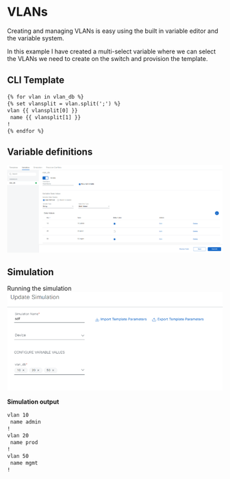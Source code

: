 # VLANs
Creating and managing VLANs is easy using the built in variable editor and the variable system.

In this example I have created a multi-select variable where we can select the VLANs we need to create on the switch and provision the template.
## CLI Template
```
{% for vlan in vlan_db %}
{% set vlansplit = vlan.split(';') %}
vlan {{ vlansplit[0] }}
 name {{ vlansplit[1] }}
!
{% endfor %}
```
## Variable definitions
![Variables configuration](VLAN_DB_VARs.png)

## Simulation
Running the simulation
![Simulation](VLAN_DB_SIM.png)

**Simulation output**
```
vlan 10
 name admin
!
vlan 20
 name prod
!
vlan 50
 name mgmt
!
```
